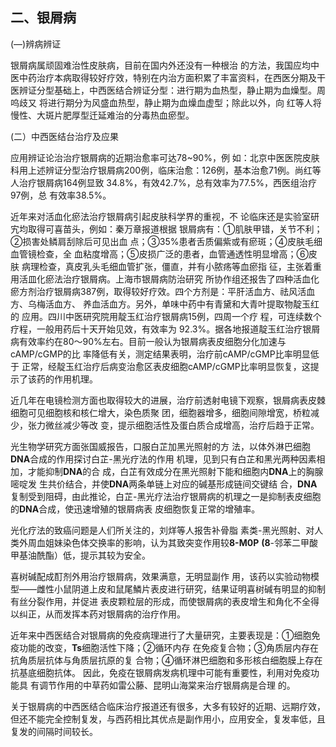 ## 二、银屑病

(―)辨病辨证 

银屑病属顽固难治性皮肤病，目前在国内外还没有一种根治 的方法，我国应均中医中药治疗本病取得较好疗效，特别在内治方面积累了丰富资料，在西医分期及干医辨证分型基础上，中西医结合辨证分型：进行期为血热型，静止期为血燥型。周呜歧又 将进行期分为风盛血热型，静止期为血燥血虚型；除此以外，向 红等人将慢性、大斑片肥厚型迁延难治的分毒热血瘀型。

(二）中西医结台治疗及应果

应用辨证论治治疗银屑病的近期治愈率可达78~90%，例 如：北京中医医院皮肤科用上述辨证分型治疗银屑病200例，临床治愈：126例，基本治愈71例。尚红等人治疗银屑病164例显致 34.8%，有效42.7%，总有效率为77.5%，西医组治疗97例，总 有效率38.5%。 

近年来对活血化瘀法治疗银屑病引起皮肤科学界的重视，不  论临床还是实验室研宄均取得可喜苗头，例如：秦万章报道根据 银屑病有：①肌肤甲错，关节不利；②损害处鳞肩刮除后可见出血 点；③35%患者舌质偏紫或有瘀斑；④皮肤毛细血管镜检查，全 血粘度增高；⑤皮损广泛的患者，血管通透性明显增高；⑥皮肤  病理检查，真皮乳头毛细血管扩张，僵直，并有小脓疡等血瘀指 征，主张着重用活皿化瘀法治疗银屑病。上海市银屑病防治研究 所协作组还报吿了四种活血化瘀方剂治疗银屑病387例，取得较好疗效。四个方剂是：平肝活血方、祛风活血方、乌梅活血方、 养血活血方。另外，单味中药中有青黛和大青叶提取物靛玉红的  应用。四川中医研究院用靛玉红治疗银屑病15例，四周一个疗 程，可连续数个疗程，一般用药后十天开始见效，有效率为  92.3%。据各地报道靛玉红治疗银屑病有效率约在80〜90%左右。目前一般认为银屑病表皮细胞分化加速与cAMP/cGMP的比 率降低有关，测定结果表明，治疗前cAMP/cGMP比率明显低于 正常，经靛玉红治疗后病变治愈区表皮细胞cAMP/cGMP比率明显恢复，这提示了该药的作用机理。

近几年在电镜检测方面也取得较大的进展，治疗前透射电镜下观察，银屑病表皮棘细胞可见细胞核和核仁增大，染色质聚  团，细胞器增多，细胞间隙增宽，桥粒减少，张力微丝减少等改 变，提示细胞活性及蛋白质合成增高，治疗后趋于正常。  

光生物学研究方面张国威报告，口服白芷加黑光照射的方  法，以体外淋巴细胞**DNA**合成的作用探讨白芷-黑光疗法的作用  机理，见到只有白芷和黑光两种因素相加，才能抑制**DNA**的合 成，白芷有效成分在黑光照射下能和细胞内**DNA**上的胸腺嘧啶发 生共价结合，并使**DNA**两条单链上对应的碱基形成链间交键结 合，**DNA**复制受到阻碍，由此推论，白芷-黑光疗法治疗银屑病的机理之一是抑制表皮细胞的**DNA**合成，使迅速增殖的银屑病表 皮细胞恢复正常的增殖率。  

光化疗法的致癌问题是人们所关注的，刘烊等人报吿补骨脂  素类-黑光照射、对人类外周血姐妹染色体交换率的影响，认为其致突变作用较**8-M0P** **(8**-邻苯二甲酸甲基油酰酯）低，提示其较为安全。 

喜树碱配成酊剂外用治疗银屑病，效果满意，无明显副作 用，该药以实验动物模型——雌性小鼠阴道上皮和鼠尾鱗片表皮进行研究，结果证明喜树碱有明显的抑制有丝分裂作用，并促进 表皮颗粒层的形成，而使银屑病的表皮增生和角化不全得以纠正，从而发挥本药对银屑病的治疗作用。 

近年来中西医结合对银屑病的免疫病理进行了大量研究，主要表现是：①细胞免疫功能的改变，**Ts**细胞活性下降；②循环内存 在免疫复合物；③角质层内存在抗角质层抗体与角质层抗原的复  合物；④循环淋巴细胞和多形核白细胞膜上存在抗基底细胞抗体。 因此，免疫在银屑病发病机理中可能有重要性，利用对免疫功能具 有调节作用的中草药如雷公藤、昆明山海棠来治疗银屑病是合理  的。

关于银屑病的中西医结合临床治疗报道还有很多，大多有较好的近期、远期疗效，但还不能完全控制复发，与西药相比其优点是副作用小，应用安全，复发率低，且复发的间隔时间较长。
